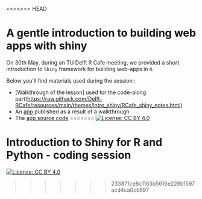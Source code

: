 <<<<<<< HEAD
# A gentle introduction to building web apps with shiny 

On 30th May, during an TU Delft R Cafe meeting, we provided a short introduction to `Shiny` framework for building web-apps in `R`. 

Below you'll find materials used during the session :

-  [Walkthrough of the lesson] used for the code-along part(https://raw.githack.com/Delft-RCafe/resources/main/themes/intro_shiny/RCafe_shiny_notes.html)
-  An [app](https://tudelft-rcafe.shinyapps.io/intro_shiny/) published as a result of a walkthrough
-  The [app source code]()
=======
[![License: CC BY 4.0](https://img.shields.io/badge/License-CC_BY_4.0-lightgrey.svg)](https://creativecommons.org/licenses/by/4.0/)

# Introduction to Shiny for R and Python - coding session

[![License: CC BY 4.0](https://licensebuttons.net/l/by/4.0/80x15.png)](https://creativecommons.org/licenses/by/4.0/)
>>>>>>> 233871ce8c1163b5616e229b1597acd4ca0cb897
